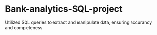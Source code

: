 # Bank-analytics-SQL-project
Utilized SQL queries to extract and manipulate data, ensuring accurancy and completeness
